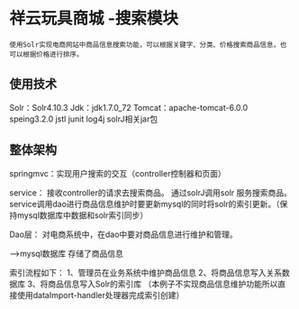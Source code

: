 # 祥云玩具商城 -搜索模块

	使用Solr实现电商网站中商品信息搜索功能，可以根据关键字、分类、价格搜索商品信息，也可以根据价格进行排序。

	

## 使用技术 ##
Solr：Solr4.10.3
Jdk：jdk1.7.0_72
Tomcat：apache-tomcat-6.0.0
speing3.2.0
jstl
junit
log4j
solrJ相关jar包

## 整体架构 ##

springmvc：实现用户搜索的交互（controller控制器和页面）

service：
	接收controller的请求去搜索商品。
	通过solrJ调用solr 服务搜索商品。
	service调用dao进行商品信息维护时要更新mysql的同时将solr的索引更新。（保持mysql数据库中数据和solr索引同步）

Dao层：
	对电商系统中，在dao中要对商品信息进行维护和管理。

-->mysql数据库
		存储了商品信息

索引流程如下：
1、管理员在业务系统中维护商品信息
2、将商品信息写入关系数据库
3、将商品信息写入Solr的索引库
（本例子不实现商品信息维护功能所以直接使用dataImport-handler处理器完成索引创建）



